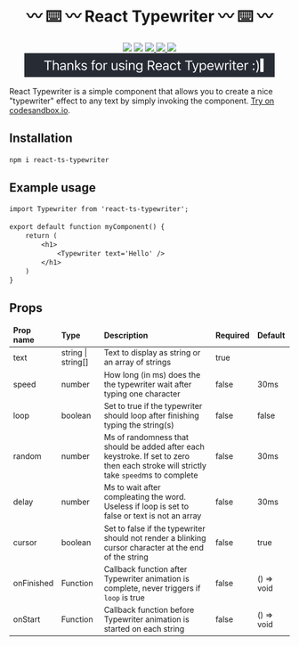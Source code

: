 <h1 align="center"> 〰 ⌨️ 〰 React Typewriter 〰 ⌨️ 〰</h1>
<p align="center">
<img src="https://img.shields.io/badge/language-typescript-blue?style=flat-square&logo=typescript" /> 
<img src="https://img.shields.io/badge/react-v18.2-%2361DBFB?style=flat-square&logo=react" />
<a href="https://github.com/gerardmarquinarubio/ReactTypewriter/releases" target="_blank">
<img src="https://img.shields.io/badge/version-v0.1.8-green?style=flat-square" />
</a>
<a href="https://www.npmjs.com/package/react-ts-typewriter" target="_blank">
<img src="https://img.shields.io/badge/package-npm-red?style=flat-square&logo=npm" />
</a>
<a href="https://github.com/brillout/awesome-react-components#ui-animation" target="_blank">
<img src="https://img.shields.io/badge/featured-awesome--react--components-blueviolet?style=flat-square" />
</a>
<img src="./usage.gif" />
</p>
React Typewriter is a simple component that allows you to create a nice "typewriter" effect to any text by simply invoking the component. <a href="https://codesandbox.io/s/react-typewriter-example-mgyclf" target="_blank">Try on codesandbox.io</a>.

## Installation

```sh
npm i react-ts-typewriter
```

## Example usage

```tsx
import Typewriter from 'react-ts-typewriter';

export default function myComponent() {
    return (
        <h1>
            <Typewriter text='Hello' />
        </h1>
    )
}
```

## Props

<table>
<thead>
    <tr><td><b>Prop name</b></td><td><b>Type</b></td><td><b>Description</b></td><td><b>Required</b></td><td><b>Default</b></td></tr>
</thead>
<tbody>
    <tr><td>text</td><td>string | string[]</td><td>Text to display as string or an array of strings</td><td>true</td><td></td></tr>
    <tr><td>speed</td><td>number</td><td>How long (in ms) does the the typewriter wait after typing one character</td><td>false</td><td>30ms</td></tr>
    <tr><td>loop</td><td>boolean</td><td>Set to true if the typewriter should loop after finishing typing the string(s)</td><td>false</td><td>false</td></tr>
    <tr><td>random</td><td>number</td><td>Ms of randomness that should be added after each keystroke. If set to zero then each stroke will strictly take <code>speed</code>ms to complete</td><td>false</td><td>30ms</td></tr>
    <tr><td>delay</td><td>number</td><td>Ms to wait after compleating the word. Useless if loop is set to false or text is not an array</td><td>false</td><td>30ms</td></tr>
    <tr><td>cursor</td><td>boolean</td><td>Set to false if the typewriter should not render a blinking cursor character at the end of the string</td><td>false</td><td>true</td></tr>
    <tr><td>onFinished</td><td>Function</td><td>Callback function after Typewriter animation is complete, never triggers if <code>loop</code> is true</td><td>false</td><td>() => void</td></tr>
    <tr><td>onStart</td><td>Function</td><td>Callback function before Typewriter animation is started on each string</td><td>false</td><td>() => void</td></tr>
</tbody>
</table>